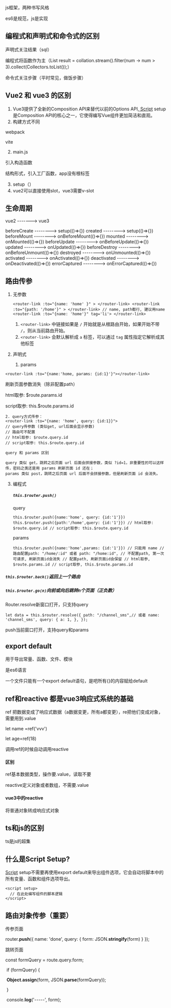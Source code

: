 js框架，两种书写风格



es6是规范，js是实现



## 编程式和声明式和命令式的区别

声明式关注结果（sql）

编程式将函数作为主（List<Integer> result = collation.stream().filter(num -> num > 3).collect(Collectors.toList());）

命令式关注步骤（平时常见，做饭步骤）



## Vue2 和 vue3 的区别

1. Vue3提供了全新的Composition API来替代以前的Options API,[ Script](https://geek-docs.com/vuejs/vue-js-questions/939_vuejs_how_do_you_export_default_from_inside_script_setup_in_vue_3.html#) setup是Composition API的核心之一，它使得编写Vue组件更加简洁和直观。
1. 构建方式不同

webpack 

vite

2. main.js

引入构造函数

结构形式，引入工厂函数，app没有根标签

3. setup（） 
4. vue2可以直接使用slot，vue3需要v-slot



## 生命周期

vue2           ------->      vue3

beforeCreate   -------->      setup(()=>{})
created        -------->      setup(()=>{})
beforeMount    -------->      onBeforeMount(()=>{})
mounted        -------->      onMounted(()=>{})
beforeUpdate   -------->      onBeforeUpdate(()=>{})
updated        -------->      onUpdated(()=>{})
beforeDestroy  -------->      onBeforeUnmount(()=>{})
destroyed      -------->      onUnmounted(()=>{})
activated      -------->      onActivated(()=>{})
deactivated    -------->      onDeactivated(()=>{})
errorCaptured  -------->      onErrorCaptured(()=>{})





## 路由传参

1. 无参数

   `<router-link :to="{name: 'home' }" > </router-link>
   <router-link :to="{path: '/home'}" > </router-link>
   // name, path都行, 建议用name 
   <router-link :to="{name: 'home'}" tag='li'> </router-link>`

   1. `<router-link>` 中链接如果是 `/` 开始就是从根路由开始，如果开始不带 `/`，则从当前路由开始。
   2. `<router-link>` 会默认解析成 `a` 标签，可以通过 `tag` 属性指定它解析成其他标签

2. 声明式

   1. params

```<router-link :to="{name:'home, params: {id:1}'}"></router-link>```

刷新页面参数消失（除非配置path）

 html取参: $route.params.id 

 script取参: this.$route.params.id

	2. query方式传参：
	<router-link :to="{name: 'home', query: {id:1}}"> 
	// query传参数 (类似get, url后面会显示参数)
	// 路由可不配置
	// html取参: $route.query.id
	// script取参: this.$route.query.id
	
	query 和 params 区别
	
	query 类似 get，跳转之后页面 url 后面会拼接参数，类似 ?id=1，非重要性的可以这样传，密码之类还是用 params 刷新页面 id 还在；
	params 类似 post，跳转之后页面 url 后面不会拼接参数，但是刷新页面 id 会消失。

3. 编程式

   ##### `this.$router.push()`

   query

   `this.$router.push({name:'home', query: {id:'1'}})
   this.$router.push({path:'/home',query: {id:'1'}})
   // html取参: $route.query.id
   // script取参: this.$route.query.id`

   params

   ``this.$router.push({name:'home',params: {id:'1'}})
   // 只能用 name
   // 路由配置path: "/home/:id" 或者 path: "/home:id",
   // 不配置path, 第一次可请求, 刷新页面id会消失
   // 配置path, 刷新页面id会保留
   // html取参, $route.params.id
   // script取参, this.$route.params.id``

##### `this.$router.back()`返回上一个路由

##### `this.$router.go(n)`向前或向后跳转n个页面（正负数）





Router.resolve新窗口打开，只支持query

`let data = this.$router.resolve({
  path: "/channel_sms",// 或者 name: 'channel_sms',
  query: {
    a: 1,
  },
});`





push当前窗口打开，支持query和params



## export default

用于导出常量、函数、文件、模块

是es6语言

一个文件只能有一个export default语句，是吧所有{}的内容赋给default







## ref和reactive 都是vue3响应式系统的基础

ref 把数据变成了响应式数据（a数据变更，所有a都变更），re把他们变成对象，需要用到.value

let name =ref('vvv')

let age=ref(18)

调用ref的时候自动调用reactive

#### 区别

ref基本数据类型，操作要.value，读取不要

reactive定义对象或者数组，不需要.value

#### vue3中的reactive

将普通对象转成响应式对象



## ts和js的区别

ts是js的超集



## 什么是Script Setup?

[ Script](https://geek-docs.com/vuejs/vue-js-questions/939_vuejs_how_do_you_export_default_from_inside_script_setup_in_vue_3.html#) setup不需要再使用export default来导出组件选项，它会自动将脚本中的所有变量、函数和组件选项导出。

```vue
<script setup>
  // 在此处编写组件的脚本逻辑
</script>
```





## 路由对象传参（重要）

传参页面

router.**push**({ name: 'done', query: { form: JSON.**stringify**(form) } });



跳转页面

 const formQuery = route.query.form;

​      if (formQuery) {

​        **Object**.**assign**(form, JSON.**parse**(formQuery));

​      }

​      console.**log**('-----', form);



